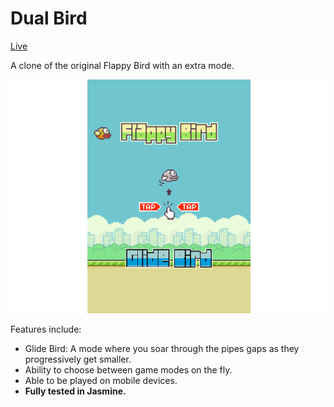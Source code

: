 [screenshot]: images/flappybird_preview.png

# Dual Bird

[Live](http://rawgit.com/cpizzaia/DualBird/master/index.html)

A clone of the original Flappy Bird with an extra mode.

![gameplay][screenshot]

Features include:
* Glide Bird: A mode where you soar through the pipes gaps as they progressively get smaller.
* Ability to choose between game modes on the fly.
* Able to be played on mobile devices.
* **Fully tested in Jasmine.**
